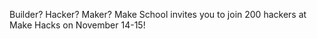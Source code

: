 Builder? Hacker? Maker? Make School invites you to join 200 hackers at Make Hacks on November 14-15!